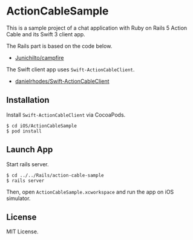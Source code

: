 # ActionCableSample
This is a sample project of a chat application with Ruby on Rails 5 Action Cable and its Swift 3 client app.

The Rails part is based on the code below.

- [JunichiIto/campfire](https://github.com/JunichiIto/campfire)

The Swift client app uses `Swift-ActionCableClient`.

- [danielrhodes/Swift-ActionCableClient](https://github.com/danielrhodes/Swift-ActionCableClient)


## Installation

Install `Swift-ActionCableClient` via CocoaPods.

```
$ cd iOS/ActionCableSample
$ pod install
```

## Launch App

Start rails server.

```
$ cd ../../Rails/action-cable-sample
$ rails server
```


Then, open `ActionCableSample.xcworkspace` and run the app on iOS simulator.


## License

MIT License.